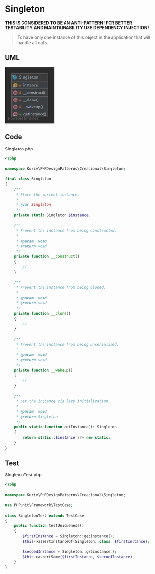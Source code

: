 # Singleton

**THIS IS CONSIDERED TO BE AN ANTI-PATTERN! FOR BETTER TESTABILITY AND MAINTAINABILITY USE DEPENDENCY INJECTION!**

> To have only one instance of this object in the application that will handle all calls.

## UML

![Singleton](Singleton.png)

## Code

Singleton.php

```php
<?php

namespace Kuriv\PHPDesignPatterns\Creational\Singleton;

final class Singleton
{
    /**
     * Store the current instance.
     *
     * @var Singleton
     */
    private static Singleton $instance;

    /**
     * Prevent the instance from being constructed.
     *
     * @param  void
     * @return void
     */
    private function __construct()
    {
        //
    }

    /**
     * Prevent the instance from being cloned.
     *
     * @param  void
     * @return void
     */
    private function __clone()
    {
        //
    }

    /**
     * Prevent the instance from being unserialized.
     *
     * @param  void
     * @return void
     */
    private function __wakeup()
    {
        //
    }

    /**
     * Get the instance via lazy initialization.
     *
     * @param  void
     * @return Singleton
     */
    public static function getInstance(): Singleton
    {
        return static::$instance ??= new static;
    }
}

```

## Test

SingletonTest.php

```php
<?php

namespace Kuriv\PHPDesignPatterns\Creational\Singleton;

use PHPUnit\Framework\TestCase;

class SingletonTest extends TestCase
{
    public function testUniqueness()
    {
        $firstInstance = Singleton::getinstance();
        $this->assertInstanceOf(Singleton::class, $firstInstance);

        $secoedInstance = Singleton::getinstance();
        $this->assertSame($firstInstance, $secoedInstance);
    }
}

```